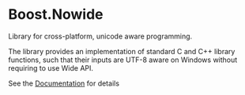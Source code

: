 # Boost.Nowide

Library for cross-platform, unicode aware programming.

The library provides an implementation of standard C and C++ library functions, such that their inputs are UTF-8 aware on Windows without requiring to use Wide API.

See the [Documentation](http://cppcms.com/files/nowide/html/) for details